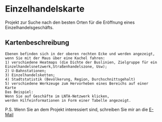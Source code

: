 # Einzelhandelskarte
Projekt zur Suche nach den besten Orten für die Eröffnung eines Einzelhandelsgeschäfts.
## Kartenbeschreibung
~~~terminal
Ebenen befinden sich in der oberen rechten Ecke und werden angezeigt, 
wenn Sie mit der Maus über eine Kachel fahren:
1) verschiedene Heatmaps (die Dichte der Buslinien, Zielgruppe für ein Einzelhandelsnetzwerk,Straßenhandelszone, Usw); 
2) U-Bahnstationen; 
3) Einzelhandelsketten;
4) Stadtstatistik (Bevölkerung, Region, Durchschnittsgehalt)
5) verschiedene Werkzeuge zum Hervorheben eines Bereichs auf einer Karte
Das Beispiel:
Wenn Sie auf Geschäfte im LNTA-Netzwerk klicken, 
werden Hilfeinformationen in Form einer Tabelle angezeigt.
~~~
P.S. Wenn Sie an dem Projekt interessiert sind, schreiben Sie mir an die [E-Mail](mailto:chuchicheaschtli@icloud.com)
